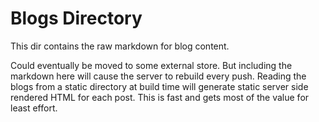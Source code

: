 # Blogs Directory

This dir contains the raw markdown for blog content.

Could eventually be moved to some external store.
But including the markdown here will cause the server to rebuild every push.
Reading the blogs from a static directory at build time will generate static server side rendered HTML for each post.
This is fast and gets most of the value for least effort.
